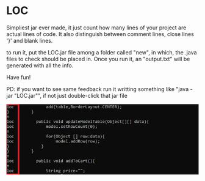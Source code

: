 # LOC
Simpliest jar ever made, it just count how many lines of your project are actual lines of code.
It also distinguish between comment lines, close lines '}' and blank lines.

to run it, put the LOC.jar file among a folder called "new", in which, the .java files to check
should be placed in. Once you run it, an "output.txt" will be generated with all the info.

Have fun!

PD: if you want to see same feedback run it writting something like "java -jar "LOC.jar"", if not
just double-click that jar file

<img src="screenshot.jpg"/>


